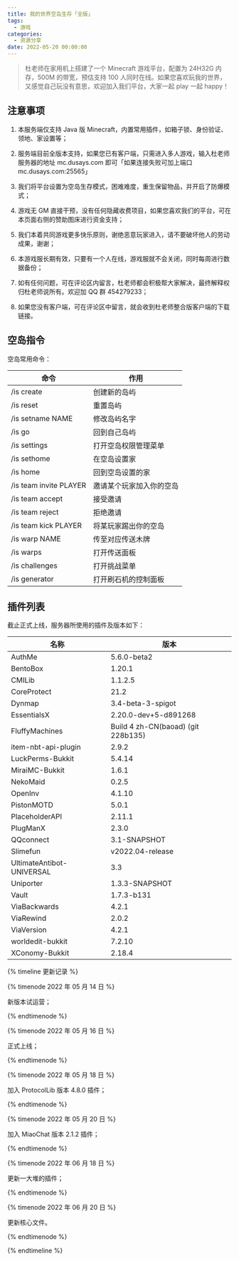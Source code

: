 ```yaml
---
title: 我的世界空岛生存「全版」
tags:
  - 游戏
categories:
  - 资源分享
date: 2022-05-20 00:00:00
---
```


> 杜老师在家用机上搭建了一个 Minecraft 游戏平台，配置为 24H32G 内存，500M 的带宽，预估支持 100 人同时在线。如果您喜欢玩我的世界，又感觉自己玩没有意思，欢迎加入我们平台，大家一起 play 一起 happy！

<!-- more -->

## 注意事项

1. 本服务端仅支持 Java 版 Minecraft，内置常用插件，如箱子锁、身份验证、领地、家设置等；

2. 服务端目前全版本支持，如果您已有客户端，只需进入多人游戏，输入杜老师服务器的地址 mc.dusays.com 即可「如果连接失败可加上端口 mc.dusays.com:25565」

3. 我们将平台设置为空岛生存模式，困难难度，重生保留物品，并开启了防爆模式；

4. 游戏无 GM 直接干预，没有任何隐藏收费项目，如果您喜欢我们的平台，可在本页面右侧的赞助图床进行资金支持；

5. 我们本着共同游戏更多快乐原则，谢绝恶意玩家进入，请不要破坏他人的劳动成果，谢谢；

6. 本游戏服长期有效，只要有一个人在线，游戏服就不会关闭，同时每周进行数据备份；

7. 如有任何问题，可在评论区内留言，杜老师都会积极帮大家解决，最终解释权归杜老师说所有。欢迎加 QQ 群 454279233；

8. 如果您没有客户端，可在评论区中留言，就会收到杜老师整合版客户端的下载链接。

## 空岛指令

空岛常用命令：

| 命令 | 作用 |
| - | - |
| /is create | 创建新的岛屿 |
| /is reset | 重置岛屿 |
| /is setname NAME | 修改岛屿名字 |
| /is go | 回到自己岛屿 |
| /is settings | 打开空岛权限管理菜单 |
| /is sethome | 在空岛设置家 |
| /is home | 回到空岛设置的家 |
| /is team invite PLAYER | 邀请某个玩家加入你的空岛 |
| /is team accept | 接受邀请 |
| /is team reject | 拒绝邀请 |
| /is team kick PLAYER | 将某玩家踢出你的空岛 |
| /is warp NAME | 传至对应传送木牌 |
| /is warps | 打开传送面板 |
| /is challenges | 打开挑战菜单 |
| /is generator | 打开刷石机的控制面板 |

## 插件列表

截止正式上线，服务器所使用的插件及版本如下：

| 名称 | 版本 |
| - | - |
| AuthMe | 5.6.0-beta2 |
| BentoBox | 1.20.1 |
| CMILib | 1.1.2.5 |
| CoreProtect | 21.2 |
| Dynmap | 3.4-beta-3-spigot |
| EssentialsX | 2.20.0-dev+5-d891268 |
| FluffyMachines | Build 4 zh-CN(baoad) (git 228b135) |
| item-nbt-api-plugin | 2.9.2 |
| LuckPerms-Bukkit | 5.4.14 |
| MiraiMC-Bukkit | 1.6.1 |
| NekoMaid | 0.2.5 |
| OpenInv | 4.1.10 |
| PistonMOTD | 5.0.1 |
| PlaceholderAPI | 2.11.1 |
| PlugManX | 2.3.0 |
| QQconnect | 3.1-SNAPSHOT |
| Slimefun | v2022.04-release |
| UltimateAntibot-UNIVERSAL | 3.3 |
| Uniporter | 1.3.3-SNAPSHOT |
| Vault | 1.7.3-b131 |
| ViaBackwards | 4.2.1 |
| ViaRewind | 2.0.2 |
| ViaVersion | 4.2.1 |
| worldedit-bukkit | 7.2.10 |
| XConomy-Bukkit | 2.18.4 |

{% timeline 更新记录 %}

{% timenode 2022 年 05 月 14 日 %}

新版本试运营；

{% endtimenode %}

{% timenode 2022 年 05 月 16 日 %}

正式上线；

{% endtimenode %}

{% timenode 2022 年 05 月 18 日 %}

加入 ProtocolLib 版本 4.8.0 插件；

{% endtimenode %}

{% timenode 2022 年 05 月 20 日 %}

加入 MiaoChat 版本 2.1.2 插件；

{% endtimenode %}

{% timenode 2022 年 06 月 18 日 %}

更新一大堆的插件；

{% endtimenode %}

{% timenode 2022 年 06 月 20 日 %}

更新核心文件。

{% endtimenode %}

{% endtimeline %}
